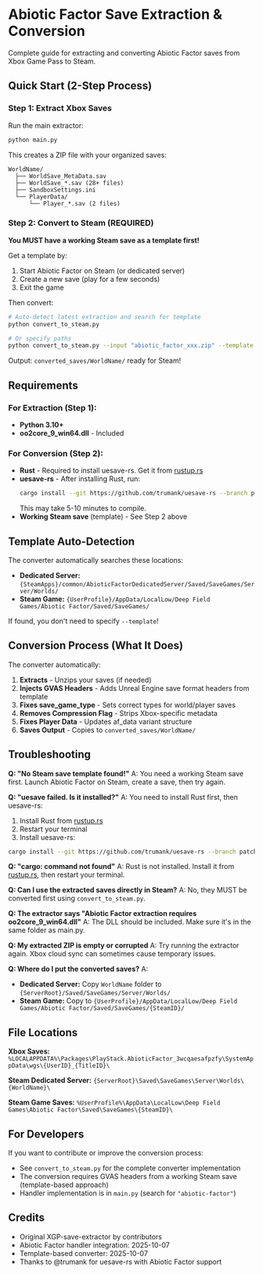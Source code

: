 # Abiotic Factor Save Extraction & Conversion

Complete guide for extracting and converting Abiotic Factor saves from Xbox Game Pass to Steam.

## Quick Start (2-Step Process)

### Step 1: Extract Xbox Saves

Run the main extractor:
```bash
python main.py
```

This creates a ZIP file with your organized saves:
```
WorldName/
  ├── WorldSave_MetaData.sav
  ├── WorldSave_*.sav (28+ files)
  ├── SandboxSettings.ini
  └── PlayerData/
      └── Player_*.sav (2 files)
```

### Step 2: Convert to Steam (REQUIRED)

**You MUST have a working Steam save as a template first!**

Get a template by:
1. Start Abiotic Factor on Steam (or dedicated server)
2. Create a new save (play for a few seconds)
3. Exit the game

Then convert:
```bash
# Auto-detect latest extraction and search for template
python convert_to_steam.py

# Or specify paths
python convert_to_steam.py --input "abiotic_factor_xxx.zip" --template "path/to/steam/save"
```

Output: `converted_saves/WorldName/` ready for Steam!

## Requirements

### For Extraction (Step 1):
- **Python 3.10+**
- **oo2core_9_win64.dll** - Included

### For Conversion (Step 2):
- **Rust** - Required to install uesave-rs. Get it from [rustup.rs](https://rustup.rs/)
- **uesave-rs** - After installing Rust, run:
  ```bash
  cargo install --git https://github.com/trumank/uesave-rs --branch patch-abiotic-factor
  ```
  This may take 5-10 minutes to compile.
- **Working Steam save** (template) - See Step 2 above

## Template Auto-Detection

The converter automatically searches these locations:
- **Dedicated Server:** `{SteamApps}/common/AbioticFactorDedicatedServer/Saved/SaveGames/Server/Worlds/`
- **Steam Game:** `{UserProfile}/AppData/LocalLow/Deep Field Games/Abiotic Factor/Saved/SaveGames/`

If found, you don't need to specify `--template`!

## Conversion Process (What It Does)

The converter automatically:
1. **Extracts** - Unzips your saves (if needed)
2. **Injects GVAS Headers** - Adds Unreal Engine save format headers from template
3. **Fixes save_game_type** - Sets correct types for world/player saves
4. **Removes Compression Flag** - Strips Xbox-specific metadata
5. **Fixes Player Data** - Updates af_data variant structure
6. **Saves Output** - Copies to `converted_saves/WorldName/`

## Troubleshooting

**Q: "No Steam save template found!"**
A: You need a working Steam save first. Launch Abiotic Factor on Steam, create a save, then try again.

**Q: "uesave failed. Is it installed?"**
A: You need to install Rust first, then uesave-rs:
1. Install Rust from [rustup.rs](https://rustup.rs/)
2. Restart your terminal
3. Install uesave-rs:
```bash
cargo install --git https://github.com/trumank/uesave-rs --branch patch-abiotic-factor
```

**Q: "cargo: command not found"**
A: Rust is not installed. Install it from [rustup.rs](https://rustup.rs/), then restart your terminal.

**Q: Can I use the extracted saves directly in Steam?**
A: No, they MUST be converted first using `convert_to_steam.py`.

**Q: The extractor says "Abiotic Factor extraction requires oo2core_9_win64.dll"**
A: The DLL should be included. Make sure it's in the same folder as main.py.

**Q: My extracted ZIP is empty or corrupted**
A: Try running the extractor again. Xbox cloud sync can sometimes cause temporary issues.

**Q: Where do I put the converted saves?**
A:
- **Dedicated Server:** Copy `WorldName` folder to `{ServerRoot}/Saved/SaveGames/Server/Worlds/`
- **Steam Game:** Copy to `{UserProfile}/AppData/LocalLow/Deep Field Games/Abiotic Factor/Saved/SaveGames/{SteamID}/`

## File Locations

**Xbox Saves:**
`%LOCALAPPDATA%\Packages\PlayStack.AbioticFactor_3wcqaesafpzfy\SystemAppData\wgs\{UserID}_{TitleID}\`

**Steam Dedicated Server:**
`{ServerRoot}\Saved\SaveGames\Server\Worlds\{WorldName}\`

**Steam Game Saves:**
`%UserProfile%\AppData\LocalLow\Deep Field Games\Abiotic Factor\Saved\SaveGames\{SteamID}\`

## For Developers

If you want to contribute or improve the conversion process:
- See `convert_to_steam.py` for the complete converter implementation
- The conversion requires GVAS headers from a working Steam save (template-based approach)
- Handler implementation is in `main.py` (search for `"abiotic-factor"`)

## Credits

- Original XGP-save-extractor by contributors
- Abiotic Factor handler integration: 2025-10-07
- Template-based converter: 2025-10-07
- Thanks to @trumank for uesave-rs with Abiotic Factor support
